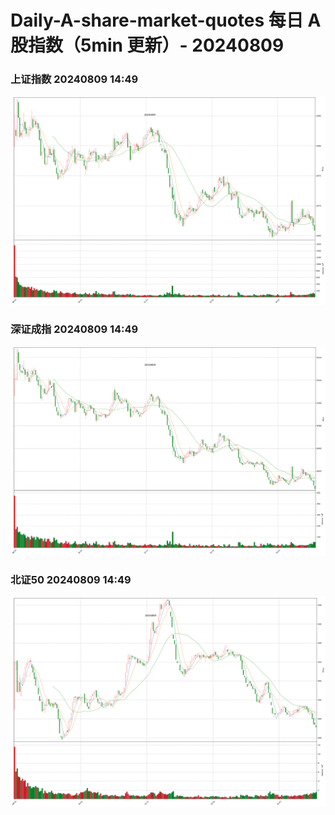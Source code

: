 
# Daily-A-share-market-quotes 每日 A 股指数（5min 更新）- 20240809

### 上证指数 20240809 14:49
![](./fig/2024/8/20240809-sh000001.png)

### 深证成指 20240809 14:49
![](./fig/2024/8/20240809-sz399001.png)

### 北证50 20240809 14:49
![](./fig/2024/8/20240809-bj899050.png)
